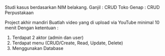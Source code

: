 Studi kasus berdasarkan NIM belakang.
Ganjil : CRUD Toko
Genap : CRUD Perpustakaan

Project akhir mandiri
Buatlah video yang di upload via YouTube minimal 10 menit
Dengan ketentuan :
1. Terdapat 2 aktor (admin dan user)
2. Terdapat menu (CRUD/Create, Read, Update, Delete)
3. Menggunakan Database
